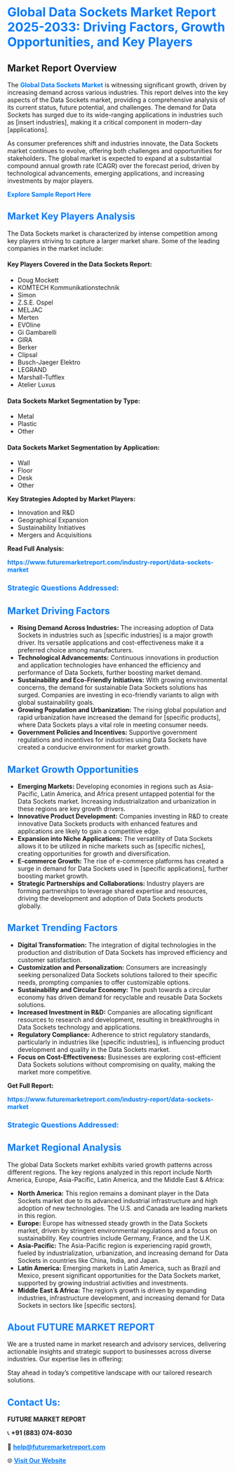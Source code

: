 <h1 style="color: #007BFF;">Global Data Sockets Market Report 2025-2033: Driving Factors, Growth Opportunities, and Key Players</h1>

<section id="overview">
<h2>Market Report Overview</h2>
<p>The <a href="https://www.futuremarketreport.com/industry-report/data-sockets-market" style="color: #007BFF; text-decoration: none;"><strong>Global Data Sockets Market</strong></a> is witnessing significant growth, driven by increasing demand across various industries. This report delves into the key aspects of the Data Sockets market, providing a comprehensive analysis of its current status, future potential, and challenges. The demand for Data Sockets has surged due to its wide-ranging applications in industries such as [insert industries], making it a critical component in modern-day [applications].</p>
<p>As consumer preferences shift and industries innovate, the Data Sockets market continues to evolve, offering both challenges and opportunities for stakeholders. The global market is expected to expand at a substantial compound annual growth rate (CAGR) over the forecast period, driven by technological advancements, emerging applications, and increasing investments by major players.</p>
</section>

<section id="overview">
<p><a href="https://www.futuremarketreport.com/request-sample/reportId=83086" style="color: #007BFF; text-decoration: none;"><strong>Explore Sample Report Here</strong></a></p>
</section>

<section id="key-players">
<h2 style="color: #007BFF;">Market Key Players Analysis</h2>
<p>The Data Sockets market is characterized by intense competition among key players striving to capture a larger market share. Some of the leading companies in the market include:</p>
<h4>Key Players Covered in the Data Sockets Report:</h4>
<ul><li>Doug Mockett</li><li>KOMTECH Kommunikationstechnik</li><li>Simon</li><li>Z.S.E. Ospel</li><li>MELJAC</li><li>Merten</li><li>EVOline</li><li>Gi Gambarelli</li><li>GIRA</li><li>Berker</li><li>Clipsal</li><li>Busch-Jaeger Elektro</li><li>LEGRAND</li><li>Marshall-Tufflex</li><li>Atelier Luxus</li></ul>
<h4>Data Sockets Market Segmentation by Type:</h4>
<ul><li>Metal</li><li>Plastic</li><li>Other</li></ul>

<h4>Data Sockets Market Segmentation by Application:</h4>
<ul><li>Wall</li><li>Floor</li><li>Desk</li><li>Other</li></ul>
<p><strong>Key Strategies Adopted by Market Players:</strong></p>
<ul>
<li>Innovation and R&D</li>
<li>Geographical Expansion</li>
<li>Sustainability Initiatives</li>
<li>Mergers and Acquisitions</li>
</ul>
</section>

<section>
<p><strong>Read Full Analysis: </strong></p><a href="https://www.futuremarketreport.com/industry-report/data-sockets-market" style="color: #007BFF; text-decoration: none;"><strong>https://www.futuremarketreport.com/industry-report/data-sockets-market</strong></a>
<h3 style="color: #007BFF;">Strategic Questions Addressed:</h3>
</section>

<section id="driving-factors">
<h2 style="color: #007BFF;">Market Driving Factors</h2>
<ul>
<li><strong>Rising Demand Across Industries:</strong> The increasing adoption of Data Sockets in industries such as [specific industries] is a major growth driver. Its versatile applications and cost-effectiveness make it a preferred choice among manufacturers.</li>
<li><strong>Technological Advancements:</strong> Continuous innovations in production and application technologies have enhanced the efficiency and performance of Data Sockets, further boosting market demand.</li>
<li><strong>Sustainability and Eco-Friendly Initiatives:</strong> With growing environmental concerns, the demand for sustainable Data Sockets solutions has surged. Companies are investing in eco-friendly variants to align with global sustainability goals.</li>
<li><strong>Growing Population and Urbanization:</strong> The rising global population and rapid urbanization have increased the demand for [specific products], where Data Sockets plays a vital role in meeting consumer needs.</li>
<li><strong>Government Policies and Incentives:</strong> Supportive government regulations and incentives for industries using Data Sockets have created a conducive environment for market growth.</li>
</ul>
</section>

<section id="growth-opportunities">
<h2 style="color: #007BFF;">Market Growth Opportunities</h2>
<ul>
<li><strong>Emerging Markets:</strong> Developing economies in regions such as Asia-Pacific, Latin America, and Africa present untapped potential for the Data Sockets market. Increasing industrialization and urbanization in these regions are key growth drivers.</li>
<li><strong>Innovative Product Development:</strong> Companies investing in R&D to create innovative Data Sockets products with enhanced features and applications are likely to gain a competitive edge.</li>
<li><strong>Expansion into Niche Applications:</strong> The versatility of Data Sockets allows it to be utilized in niche markets such as [specific niches], creating opportunities for growth and diversification.</li>
<li><strong>E-commerce Growth:</strong> The rise of e-commerce platforms has created a surge in demand for Data Sockets used in [specific applications], further boosting market growth.</li>
<li><strong>Strategic Partnerships and Collaborations:</strong> Industry players are forming partnerships to leverage shared expertise and resources, driving the development and adoption of Data Sockets products globally.</li>
</ul>
</section>

<section id="trending-factors">
<h2 style="color: #007BFF;">Market Trending Factors</h2>
<ul>
<li><strong>Digital Transformation:</strong> The integration of digital technologies in the production and distribution of Data Sockets has improved efficiency and customer satisfaction.</li>
<li><strong>Customization and Personalization:</strong> Consumers are increasingly seeking personalized Data Sockets solutions tailored to their specific needs, prompting companies to offer customizable options.</li>
<li><strong>Sustainability and Circular Economy:</strong> The push towards a circular economy has driven demand for recyclable and reusable Data Sockets solutions.</li>
<li><strong>Increased Investment in R&D:</strong> Companies are allocating significant resources to research and development, resulting in breakthroughs in Data Sockets technology and applications.</li>
<li><strong>Regulatory Compliance:</strong> Adherence to strict regulatory standards, particularly in industries like [specific industries], is influencing product development and quality in the Data Sockets market.</li>
<li><strong>Focus on Cost-Effectiveness:</strong> Businesses are exploring cost-efficient Data Sockets solutions without compromising on quality, making the market more competitive.</li>
</ul>
</section>

<section>
<p><strong>Get Full Report: </strong></p><a href="https://www.futuremarketreport.com/industry-report/data-sockets-market" style="color: #007BFF; text-decoration: none;"><strong>https://www.futuremarketreport.com/industry-report/data-sockets-market</strong></a>
<h3 style="color: #007BFF;">Strategic Questions Addressed:</h3>
</section>


<section id="regional-analysis">
<h2 style="color: #007BFF;">Market Regional Analysis</h2>
<p>The global Data Sockets market exhibits varied growth patterns across different regions. The key regions analyzed in this report include North America, Europe, Asia-Pacific, Latin America, and the Middle East & Africa:</p>
<ul>
<li><strong>North America:</strong> This region remains a dominant player in the Data Sockets market due to its advanced industrial infrastructure and high adoption of new technologies. The U.S. and Canada are leading markets in this region.</li>
<li><strong>Europe:</strong> Europe has witnessed steady growth in the Data Sockets market, driven by stringent environmental regulations and a focus on sustainability. Key countries include Germany, France, and the U.K.</li>
<li><strong>Asia-Pacific:</strong> The Asia-Pacific region is experiencing rapid growth, fueled by industrialization, urbanization, and increasing demand for Data Sockets in countries like China, India, and Japan.</li>
<li><strong>Latin America:</strong> Emerging markets in Latin America, such as Brazil and Mexico, present significant opportunities for the Data Sockets market, supported by growing industrial activities and investments.</li>
<li><strong>Middle East & Africa:</strong> The region’s growth is driven by expanding industries, infrastructure development, and increasing demand for Data Sockets in sectors like [specific sectors].</li>
</ul>
</section>

<footer>
<h2 style="color: #007BFF;">About FUTURE MARKET REPORT</h2>
<p>We are a trusted name in market research and advisory services, delivering actionable insights and strategic support to businesses across diverse industries. Our expertise lies in offering:</p>

<p>Stay ahead in today’s competitive landscape with our tailored research solutions.</p>

<h2 style="color: #007BFF;">Contact Us:</h2>
<p><strong>FUTURE MARKET REPORT</strong></p>
<p>📞 <strong>+91 (883) 074-8030</strong></p>
<p>📧 <strong><a href="mailto:help@futuremarketreport.com" style="color: #007BFF;">help@futuremarketreport.com</a></strong></p>
<p>🌐 <strong><a href="https://www.futuremarketreport.com/" style="color: #007BFF;">Visit Our Website</a></strong></p>
</footer>